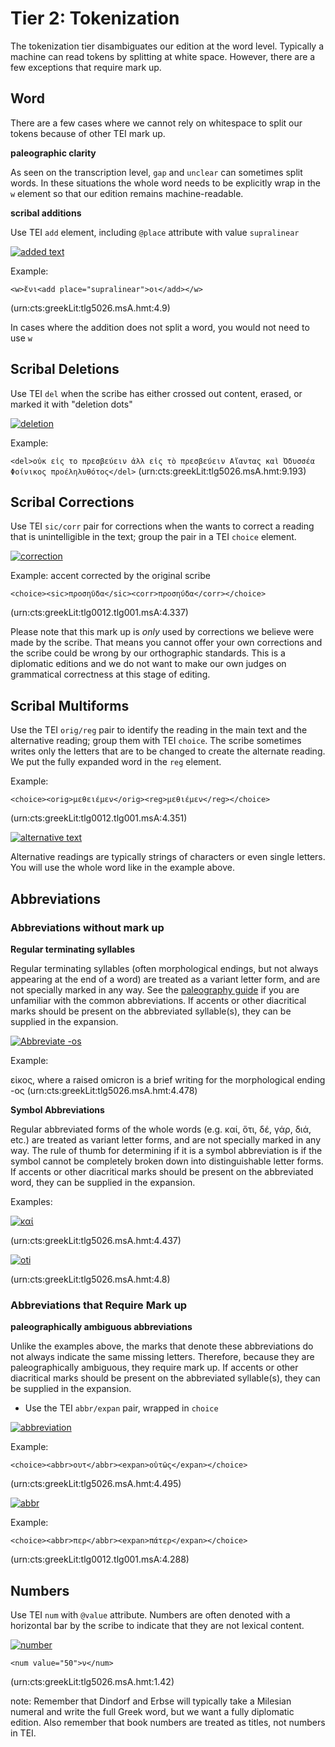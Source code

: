 # Tier 2: Tokenization #

The tokenization tier disambiguates our edition at the word level. Typically a machine can read tokens by splitting at white space. However, there are a few exceptions that require mark up.

## Word ##

There are a few cases where we cannot rely on whitespace to split our tokens because of other TEI mark up.

**paleographic clarity**

As seen on the transcription level, `gap` and `unclear` can sometimes split words. In these situations the whole word needs to be explicitly wrap in the `w` element so that our edition remains machine-readable.

**scribal additions**

Use TEI `add` element, including `@place` attribute with value `supralinear`

[![added text][added]][103]

Example:

`<w>ἔνι<add place="supralinear">οι</add></w>`

(urn:cts:greekLit:tlg5026.msA.hmt:4.9)

[103]: http://www.homermultitext.org/hmt-digital/images?request=GetIIPMooViewer&urn=urn:cite:hmt:vaimg.VA051RN-0052@0.5045,0.7325,0.031,0.021

[added]: http://www.homermultitext.org/iipsrv?OBJ=IIP,1.0&FIF=/project/homer/pyramidal/VenA/VA051RN-0052.tif&RGN=0.5045,0.7325,0.031,0.021&WID=8000&CVT=JPEG

In cases where the addition does not split a word, you would not need to use `w`

## Scribal Deletions ##

Use TEI `del` when the scribe has either crossed out content, erased, or marked it with "deletion dots"

[![deletion][deletion]][102]

Example:

`<del>οὐκ εἰς το πρεσβεύειν ἀλλ εἰς τὸ πρεσβεύειν Αἴαντας καὶ Ὀδυσσέα Φοίνικος προέληλυθότος</del>` (urn:cts:greekLit:tlg5026.msA.hmt:9.193)

[deletion]: http://www.homermultitext.org/iipsrv?OBJ=IIP,1.0&FIF=/project/homer/pyramidal/VenA/VA115RN-0287.tif&RGN=0.233,0.7521,0.453,0.027&WID=8000&CVT=JPEG

[102]: http://www.homermultitext.org/hmt-digital/images?request=GetIIPMooViewer&urn=urn:cite:hmt:vaimg.VA115RN-0287@0.233,0.7521,0.453,0.027

## Scribal Corrections ##

Use TEI `sic/corr` pair for corrections when the wants to correct a reading that is unintelligible in the text;  group the pair in a TEI `choice` element.  

[![correction][corr]][105]


Example: accent corrected by the original scribe

`<choice><sic>προσηῦδα</sic><corr>προσηύδα</corr></choice>`

(urn:cts:greekLit:tlg0012.tlg001.msA:4.337)

[corr]: http://www.homermultitext.org/iipsrv?OBJ=IIP,1.0&FIF=/project/homer/pyramidal/VenA/VA058RN-0059.tif&RGN=0.5245,0.275,0.0871,0.0308&WID=8000&CVT=JPEG

[105]: http://www.homermultitext.org/hmt-digital/images?request=GetIIPMooViewer&urn=urn:cite:hmt:vaimg.VA058RN-0059@0.5245,0.275,0.0871,0.0308

Please note that this mark up is *only* used by corrections we believe were made by the scribe. That means you cannot offer your own corrections and the scribe could be wrong by our orthographic standards. This is a diplomatic editions and we do not want to make our own judges on grammatical correctness at this stage of editing.


## Scribal Multiforms ##

Use the TEI `orig/reg` pair to identify the reading in the main text and the alternative reading; group them with TEI `choice`.  The  scribe sometimes writes only the letters that are to be changed to create the alternate reading.  We put the fully expanded word in the `reg` element.

Example:

`<choice><orig>μεθειέμεν</orig><reg>μεθιέμεν</reg></choice>`

(urn:cts:greekLit:tlg0012.tlg001.msA:4.351)


[![alternative text][alt]][104]

[alt]: http://www.homermultitext.org/iipsrv?OBJ=IIP,1.0&FIF=/project/homer/pyramidal/VenA/VA058RN-0059.tif&RGN=0.3844,0.5364,0.1021,0.0293&WID=8000&CVT=JPEG


[104]: http://www.homermultitext.org/hmt-digital/images?request=GetIIPMooViewer&urn=urn:cite:hmt:vaimg.VA058RN-0059@0.3844,0.5364,0.1021,0.0293

Alternative readings are typically strings of characters or even single letters. You will use the whole word like in the example above.

## Abbreviations ##

### Abbreviations without mark up ###

**Regular terminating syllables**

Regular terminating syllables (often morphological endings, but not always appearing at the end of a word) are treated as a variant letter form, and are not specially marked in any way. See the [paleography guide](http://homermultitext.github.io/hmt-docs/palguide.pdf) if you are unfamiliar with the common abbreviations. If accents or other diacritical marks should be present on the abbreviated syllable(s), they can be supplied in the expansion.

[![Abbreviate -os][os]][106]

Example:

εἰκος, where a raised omicron is a brief writing for the morphological ending -ος (urn:cts:greekLit:tlg5026.msA.hmt:4.478)

[106]:  http://www.homermultitext.org/hmt-digital/images?request=GetIIPMooViewer&urn=urn:cite:hmt:vaimg.VA057RN-0058@0.7755,0.4663,0.0263,0.0159

[os]: http://www.homermultitext.org/iipsrv?OBJ=IIP,1.0&FIF=/project/homer/pyramidal/VenA/VA057RN-0058.tif&RGN=0.7755,0.4663,0.0263,0.0159&WID=8000&CVT=JPEG

**Symbol Abbreviations**

Regular abbreviated forms of the whole words (e.g. καί, ὅτι, δέ, γάρ, διά, etc.) are treated as variant letter forms, and are not specially marked in any way. The rule of thumb for determining if it is a symbol abbreviation is if the symbol cannot be completely broken down into distinguishable letter forms. If accents or other diacritical marks should be present on the abbreviated word, they can be supplied in the expansion.

Examples:

[![καί][kai]][107]

(urn:cts:greekLit:tlg5026.msA.hmt:4.437)

[![oti][oti]][108]

(urn:cts:greekLit:tlg5026.msA.hmt:4.8)

[oti]: http://www.homermultitext.org/iipsrv?OBJ=IIP,1.0&FIF=/project/homer/pyramidal/VenA/VA051RN-0052.tif&RGN=0.6517,0.4711,0.02,0.0158&WID=8000&CVT=JPEG

[kai]: http://www.homermultitext.org/iipsrv?OBJ=IIP,1.0&FIF=/project/homer/pyramidal/VenA/VA056RN-0057.tif&RGN=0.621,0.5696,0.0152,0.0137&WID=8000&CVT=JPEG

[107]: http://www.homermultitext.org/hmt-digital/images?request=GetIIPMooViewer&urn=urn:cite:hmt:vaimg.VA056RN-0057@0.621,0.5696,0.0152,0.0137

[108]: http://www.homermultitext.org/hmt-digital/images?request=GetIIPMooViewer&urn=urn:cite:hmt:vaimg.VA051RN-0052@0.6517,0.4711,0.02,0.0158


### Abbreviations that Require Mark up ###

**paleographically ambiguous abbreviations**

Unlike the examples above, the marks that denote these abbreviations do not always indicate the same missing letters. Therefore, because they are paleographically ambiguous, they require mark up. If accents or other diacritical marks should be present on the abbreviated syllable(s), they can be supplied in the expansion.

- Use the TEI `abbr/expan` pair, wrapped in `choice`

[![abbreviation][houtos]][109]

Example:

`<choice><abbr>ουτ</abbr><expan>οὑτῶς</expan></choice>`

(urn:cts:greekLit:tlg5026.msA.hmt:4.495)

[109]: http://www.homermultitext.org/hmt-digital/images?request=GetIIPMooViewer&urn=urn:cite:hmt:vaimg.VA057RN-0058@0.453,0.7399,0.0224,0.0135

[houtos]: http://www.homermultitext.org/iipsrv?OBJ=IIP,1.0&FIF=/project/homer/pyramidal/VenA/VA057RN-0058.tif&RGN=0.453,0.7399,0.0224,0.0135&WID=8000&CVT=JPEG

[![abbr][pater]][110]

Example:

`<choice><abbr>περ</abbr><expan>πάτερ</expan></choice>`

(urn:cts:greekLit:tlg0012.tlg001.msA:4.288)

[pater]: http://www.homermultitext.org/iipsrv?OBJ=IIP,1.0&FIF=/project/homer/pyramidal/VenA/VA057RN-0058.tif&RGN=0.3183,0.293,0.045,0.024&WID=8000&CVT=JPEG

[110]: http://www.homermultitext.org/hmt-digital/images?request=GetIIPMooViewer&urn=urn:cite:hmt:vaimg.VA057RN-0058@0.3183,0.293,0.045,0.024

## Numbers ##

Use TEI `num` with `@value` attribute. Numbers are often denoted with a horizontal bar by the scribe to indicate that they are not lexical content.

[![number][number]][602]

`<num value="50">ν</num>`

(urn:cts:greekLit:tlg5026.msA.hmt:1.42)

[number]: http://www.homermultitext.org/iipsrv?OBJ=IIP,1.0&FIF=/project/homer/pyramidal/VenA/VA012VN-0514.tif&RGN=0.838,0.7543,0.018,0.0195&WID=9000&CVT=JPEG

[602]: http://www.homermultitext.org/hmt-digital/images?request=GetIIPMooViewer&urn=urn:cite:hmt:vaimg.VA012VN-0514@0.838,0.7543,0.018,0.0195

note: Remember that Dindorf and Erbse will typically take a Milesian numeral and write the full Greek word, but we want a fully diplomatic edition. Also remember that book numbers are treated as titles, not numbers in TEI.
